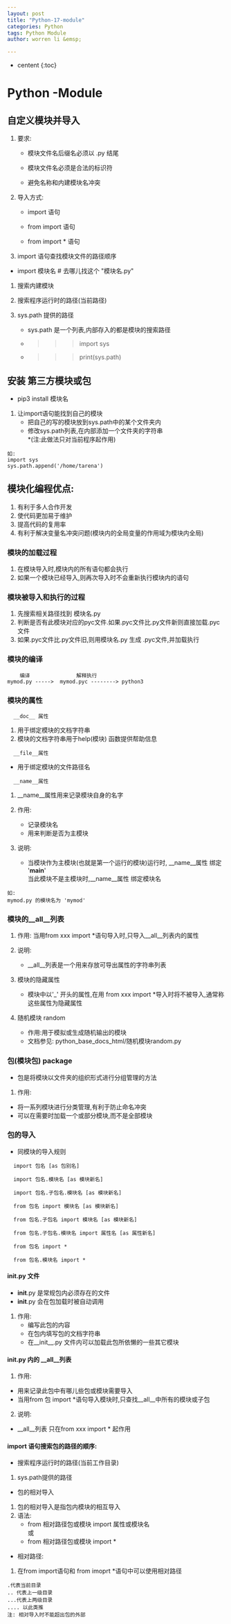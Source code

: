 ```yaml
---
layout: post
title: "Python-17-module"
categories: Python
tags: Python Module
author: worren li &emsp;

---
```


* centent
{:toc}

# Python -Module
## 自定义模块并导入
1. 要求:
   *  模块文件名后缀名必须以 .py 结尾  

   * 模块文件名必须是合法的标识符  

   * 避免名称和内建模块名冲突  

2. 导入方式:  

   * import 语句  

   * from import 语句  

   * from import * 语句   

3. import 语句查找模块文件的路径顺序  
* import 模块名   #  去哪儿找这个   "模块名.py"  

1. 搜索内建模块  

2. 搜索程序运行时的路径(当前路径)  

3. sys.path 提供的路径  
   * sys.path 是一个列表,内部存入的都是模块的搜索路径  
   * >>> import sys  
   * >>> print(sys.path)  

  

## 安装 第三方模块或包  
   * pip3 install 模块名   
1. 让import语句能找到自己的模块  
   * 把自己的写的模块放到sys.path中的某个文件夹内  
   * 修改sys.path列表,在内部添加一个文件夹的字符串  
   *(注:此做法只对当前程序起作用)  
```
如:
import sys
sys.path.append('/home/tarena')
```

## 模块化编程优点:
1. 有利于多人合作开发  
2. 使代码更加易于维护  
3. 提高代码的复用率  
4. 有利于解决变量名冲突问题(模块内的全局变量的作用域为模块内全局)  

### 模块的加载过程  
1. 在模块导入时,模块内的所有语句都会执行  
2. 如果一个模块已经导入,则再次导入时不会重新执行模块内的语句  

### 模块被导入和执行的过程  
1. 先搜索相关路径找到 模块名.py  
2. 判断是否有此模块对应的pyc文件.如果.pyc文件比.py文件新则直接加载.pyc文件  
3. 如果.pyc文件比.py文件旧,则用模块名.py 生成 .pyc文件,并加载执行  

### 模块的编译   
```
    编译               解释执行
mymod.py ----->  mymod.pyc --------> python3
```

### 模块的属性
```
  __doc__ 属性
```
1. 用于绑定模块的文档字符串  
2. 模块的文档字符串用于help(模块) 函数提供帮助信息  

```
  __file__属性
```
*  用于绑定模块的文件路径名  

```
  __name__属性
```
1. __name__属性用来记录模块自身的名字
2. 作用:  
   * 记录模块名  
   *  用来判断是否为主模块  

3. 说明:  
   * 当模块作为主模块(也就是第一个运行的模块)运行时,   __name__属性 绑定 '__main__'  
当此模块不是主模块时,__name__属性 绑定模块名
```
如:
mymod.py 的模块名为 'mymod'
```
### 模块的__all__列表
1. 作用:
当用from xxx import *语句导入时,只导入__all__列表内的属性
2. 说明:
   * __all__列表是一个用来存放可导出属性的字符串列表  

3. 模块的隐藏属性
   * 模块中以'_' 开头的属性,在用 from xxx import \*导入时将不被导入,通常称这些属性为隐藏属性  

4. 随机模块 random  
    * 作用:用于模拟或生成随机输出的模块  
    * 文档参见: python_base_docs_html/随机模块random.py  

  

### 包(模块包)  package

   * 包是将模块以文件夹的组织形式进行分组管理的方法  
1. 作用:  
* 将一系列模块进行分类管理,有利于防止命名冲突  
* 可以在需要时加载一个或部分模块,而不是全部模块  

### 包的导入  
* 同模块的导入规则  
```
  import 包名 [as 包别名]

  import 包名.模块名 [as 模块新名]

  import 包名.子包名.模块名 [as 模块新名]

  from 包名 import 模块名 [as 模块新名]

  from 包名.子包名 import 模块名 [as 模块新名]

  from 包名.子包名.模块名 import 属性名 [as 属性新名]

  from 包名 import *

  from 包名.模块名 import *
```

#### __init__.py 文件  

* __init__.py 是常规包内必须存在的文件  
* __init__.py 会在包加载时被自动调用  

1. 作用:  
    * 编写此包的内容  
    * 在包内填写包的文档字符串  
    * 在__init__.py 文件内可以加载此包所依懒的一些其它模块  

  

#### __init__.py 内的 __all__列表  
1. 作用:  
* 用来记录此包中有哪儿些包或模块需要导入  
* 当用from 包 import *语句导入模块时,只查找__all__中所有的模块或子包  

2. 说明:  
* __all__列表 只在from xxx import * 起作用  

#### import 语句搜索包的路径的顺序:  
* 搜索程序运行时的路径(当前工作目录)  

1. sys.path提供的路径  

* 包的相对导入  
1. 包的相对导入是指包内模块的相互导入  
2. 语法: 
    * from 相对路径包或模块 import 属性或模块名  
或
    * from 相对路径包或模块 import *

* 相对路径:  
1. 在from import语句和 from imoprt *语句中可以使用相对路径  
```
.代表当前目录
.. 代表上一级目录
...代表上两级目录
.... 以此类推
注: 相对导入时不能超出包的外部
```